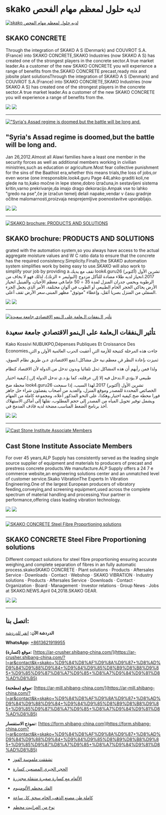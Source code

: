 # skako لديه حلول لمعظم مهام الفحص

<a href="https://swt.shibang-china.com/?l=ar&img&k=skako+%D9%84%D8%AF%D9%8A%D9%87+%D8%AD%D9%84%D9%88%D9%84+%D9%84%D9%85%D8%B9%D8%B8%D9%85+%D9%85%D9%87%D8%A7%D9%85+%D8%A7%D9%84%D9%81%D8%AD%D8%B5" target="_blank">![skako لديه حلول لمعظم مهام الفحص](http://static.shibang-china.com/all-800x300/218.jpg)</a>

## SKAKO CONCRETE
Through the integration of SKAKO A S (Denmark) and COUVROT S.A.(France) into SKAKO CONCRETE,SKAKO Industries (now SKAKO A S) has created one of the strongest players in the concrete sector.A true market leader.As a customer of the new SKAKO CONCRETE you will experience a range of benefits from the.SKAKO CONCRETE precast,ready mix and jobsite plant solutionsThrough the integration of SKAKO A S (Denmark) and COUVROT S.A.(France) into SKAKO CONCRETE,SKAKO Industries (now SKAKO A S) has created one of the strongest players in the concrete sector.A true market leader.As a customer of the new SKAKO CONCRETE you will experience a range of benefits from the.


<a href="https://whatsapp.shibangsoft.com/WhatsApp.php" target="_blank" title="WhatsApp">![](http://static.shibang-china.com/icon/whatsapp.png)</a> <a href="https://swt.shibang-china.com/?l=ar&icon&k=skako+%D9%84%D8%AF%D9%8A%D9%87+%D8%AD%D9%84%D9%88%D9%84+%D9%84%D9%85%D8%B9%D8%B8%D9%85+%D9%85%D9%87%D8%A7%D9%85+%D8%A7%D9%84%D9%81%D8%AD%D8%B5" target="_blank">![](http://static.shibang-china.com/icon/chat-ar.png)</a>

---

<a href="https://swt.shibang-china.com/?l=ar&img&k=skako+%D9%84%D8%AF%D9%8A%D9%87+%D8%AD%D9%84%D9%88%D9%84+%D9%84%D9%85%D8%B9%D8%B8%D9%85+%D9%85%D9%87%D8%A7%D9%85+%D8%A7%D9%84%D9%81%D8%AD%D8%B5" target="_blank">![&quot;Syria&#39;s Assad regime is doomed,but the battle will be long and.](http://static.shibang-china.com/all-800x300/1045.jpg)</a>

## &quot;Syria&#39;s Assad regime is doomed,but the battle will be long and.
Jan 26,2012.Almost all Alawi families have a least one member in the security forces as well as additional members working in civilian ministries,such as education or agriculture.Most fear collective punishment for the sins of the Baathist era,whether this means trials,the loss of jobs,or even worse (one irresponsible.look4.guru Page 44Lahko graditi koli,ne glede na to,kako močne in lepe stene,dobro izračuna,in sestavljeni sistema kritin,varno prekrivanje,da imajo drago dekoracijo.Ampak vse to lahko &quot;gredo na pse&quot;,če je izračun temelj delali napake,vendar v času gradnje očitne malomarnosti,proizvaja nesprejemljive poenostavitve uporabljajo.


<a href="https://whatsapp.shibangsoft.com/WhatsApp.php" target="_blank" title="WhatsApp">![](http://static.shibang-china.com/icon/whatsapp.png)</a> <a href="https://swt.shibang-china.com/?l=ar&icon&k=skako+%D9%84%D8%AF%D9%8A%D9%87+%D8%AD%D9%84%D9%88%D9%84+%D9%84%D9%85%D8%B9%D8%B8%D9%85+%D9%85%D9%87%D8%A7%D9%85+%D8%A7%D9%84%D9%81%D8%AD%D8%B5" target="_blank">![](http://static.shibang-china.com/icon/chat-ar.png)</a>

---

<a href="https://swt.shibang-china.com/?l=ar&img&k=skako+%D9%84%D8%AF%D9%8A%D9%87+%D8%AD%D9%84%D9%88%D9%84+%D9%84%D9%85%D8%B9%D8%B8%D9%85+%D9%85%D9%87%D8%A7%D9%85+%D8%A7%D9%84%D9%81%D8%AD%D8%B5" target="_blank">![SKAKO brochure: PRODUCTS AND SOLUTIONS](http://static.shibang-china.com/all-800x300/888.jpg)</a>

## SKAKO brochure: PRODUCTS AND SOLUTIONS
grated with the automation system,so you always have access to the actual aggregate moisture values and W C ratio data to ensure that the concrete has the required consistency.Simplicity.Finally,the SKAKO automation system simplifies work by being easy to use.SKAKO will also work to simplify your job by providing a.تقف مع يديك look4.guru26 تشرين الأول (أكتوبر) 2017.انحياز لديه طلاء مضادة للتآكل مزدوج (البوليمر + الزنك)، لذلك فهو لا يخاف من الرطوبة ويحمي جدران المنزل لمدة 35 ÷ 50 عاما.في معظم الأحيان، والفينيل انحياز الأرض يحاكي الحجر الخام الطبيعي أو الطوب في ألوان مختلفة، الأمر الذي يجعل الجزء السفلي من المنزل بصريا أثقل، وإعطاء &quot;موثوق&quot; مظهر المبنى.سعر الأرض تقف أعلى.


<a href="https://whatsapp.shibangsoft.com/WhatsApp.php" target="_blank" title="WhatsApp">![](http://static.shibang-china.com/icon/whatsapp.png)</a> <a href="https://swt.shibang-china.com/?l=ar&icon&k=skako+%D9%84%D8%AF%D9%8A%D9%87+%D8%AD%D9%84%D9%88%D9%84+%D9%84%D9%85%D8%B9%D8%B8%D9%85+%D9%85%D9%87%D8%A7%D9%85+%D8%A7%D9%84%D9%81%D8%AD%D8%B5" target="_blank">![](http://static.shibang-china.com/icon/chat-ar.png)</a>

---

<a href="https://swt.shibang-china.com/?l=ar&img&k=skako+%D9%84%D8%AF%D9%8A%D9%87+%D8%AD%D9%84%D9%88%D9%84+%D9%84%D9%85%D8%B9%D8%B8%D9%85+%D9%85%D9%87%D8%A7%D9%85+%D8%A7%D9%84%D9%81%D8%AD%D8%B5" target="_blank">![ﺘﺄﺜﻴﺭ ﺍﻝﻨﻔﻘﺎﺕ ﺍﻝﻌﺎﻤﺔ ﻋﻠﻰ ﺍﻝﻨﻤﻭ ﺍﻻﻗﺘﺼﺎﺩﻱ جامعة سعيدة](http://static.shibang-china.com/all-800x300/832.jpg)</a>

## ﺘﺄﺜﻴﺭ ﺍﻝﻨﻔﻘﺎﺕ ﺍﻝﻌﺎﻤﺔ ﻋﻠﻰ ﺍﻝﻨﻤﻭ ﺍﻻﻗﺘﺼﺎﺩﻱ جامعة سعيدة
Kako Kossivi NUBUKPO,Dépenses Publiques Et Croissance Des Economies.ﺟﺎﺀﺕ ﻫﺬﻩ ﺍﳌﺮﺣﻠﺔ ﻛﻨﺘﻴﺠﺔ ﻟﻸﺯﻣﺔ ﺍﻟﱵ ﺃﻋﻘﺒﺖ ﺍﳊﺮﺏ ﺍﻟﻌﺎﳌﻴﺔ ﺍﻷﻭﱃ ﻭ ﺍﻟﱵ ﲤﻴﺰﺕ ﺑﺈﻋﺎﺩﺓ ﺍﻟﻨﻈﺮ ﰲ ﻣﻌﻈﻢ.ﻧﻴﺔ ﺣﻞ ﻣﺸﺎﻛﻞ.ﺍ.ﺘﻤﻊ ﺍﻻﻗﺘﺼﺎﺩﻱ ﻋ.ﻦ ﻃﺮﻳﻖ ﻧﻈﺎﻡ ﺍﻟﺴﻮﻕ، ﻭﻟﺬﺍ ﻓﻤﻦ ﺭﺃﻳﻬﻢ ﺃﻥ ﻫﺬﻩ ﺍﳌﺸﺎﻛﻞ ﲢﻞ ﺗﻠﻘﺎﺋﻴﺎ ﻭﺑﺪﻭﻥ ﺗﺪﺧﻞ ﻣﻦ.ﺍﻟﺪﻭﻟﺔ ﻷﻥ ﺍﻻﻗﺘﺼﺎﺩ ﻛﻨﻈﺎﻡ ﻃﺒﻴﻌﻲ ﻻ.ﻳﺆﺩﻱ ﺍﻟ.ﺘﺪﺧﻞ ﻓﻴﻪ ﺇﻻ ﺇﱃ ﻋﺮﻗﻠﺘﻪ، ﻛﻤﺎ ﻳﺆ.ﺩ.ﻱ ﺗﺪﺧﻞ ﺍﻟﺪﻭﻟﺔ ﺇﱃ ﺇ.كيفية اختيار محطة ضخ look4.guru26 تشرين الأول (أكتوبر) 2017.لهذا السبب، إذا سمحت الخصائص المحددة للمصدر وموقع المنزل، والعديد من أصحاب يفضلون شراء حل جاهز فورا محطة ضخ.كيفية اختيار.وهكذا، على النحو المذكور أعلاه، ومجموعة كاملة من المهام ويشمل توفير تحويل المياه من المصدر إلى حجم المطلوب، نقلها إلى أماكن الاستهلاك أخذ برنامج الضغط المناسب.مضخة لديه قاذف المدمج في.


<a href="https://whatsapp.shibangsoft.com/WhatsApp.php" target="_blank" title="WhatsApp">![](http://static.shibang-china.com/icon/whatsapp.png)</a> <a href="https://swt.shibang-china.com/?l=ar&icon&k=skako+%D9%84%D8%AF%D9%8A%D9%87+%D8%AD%D9%84%D9%88%D9%84+%D9%84%D9%85%D8%B9%D8%B8%D9%85+%D9%85%D9%87%D8%A7%D9%85+%D8%A7%D9%84%D9%81%D8%AD%D8%B5" target="_blank">![](http://static.shibang-china.com/icon/chat-ar.png)</a>

---

<a href="https://swt.shibang-china.com/?l=ar&img&k=skako+%D9%84%D8%AF%D9%8A%D9%87+%D8%AD%D9%84%D9%88%D9%84+%D9%84%D9%85%D8%B9%D8%B8%D9%85+%D9%85%D9%87%D8%A7%D9%85+%D8%A7%D9%84%D9%81%D8%AD%D8%B5" target="_blank">![Cast Stone Institute Associate Members](http://static.shibang-china.com/all-800x300/33.jpg)</a>

## Cast Stone Institute Associate Members
For over 45 years,ALP Supply has consistently served as the leading single source supplier of equipment and materials to producers of precast and prestress concrete products.We manufacture.ALP Supply offers a 24 7 e commerce website,an engineering solutions center and an unmatched level of customer service.Skako VibrationThe Experts In Vibration Engineering.One of the largest European producers of vibratory feeding,conveying,and screening equipment,used across the complete spectrum of material handling and processing.Your partner in performance,offering class leading vibration technology.


<a href="https://whatsapp.shibangsoft.com/WhatsApp.php" target="_blank" title="WhatsApp">![](http://static.shibang-china.com/icon/whatsapp.png)</a> <a href="https://swt.shibang-china.com/?l=ar&icon&k=skako+%D9%84%D8%AF%D9%8A%D9%87+%D8%AD%D9%84%D9%88%D9%84+%D9%84%D9%85%D8%B9%D8%B8%D9%85+%D9%85%D9%87%D8%A7%D9%85+%D8%A7%D9%84%D9%81%D8%AD%D8%B5" target="_blank">![](http://static.shibang-china.com/icon/chat-ar.png)</a>

---

<a href="https://swt.shibang-china.com/?l=ar&img&k=skako+%D9%84%D8%AF%D9%8A%D9%87+%D8%AD%D9%84%D9%88%D9%84+%D9%84%D9%85%D8%B9%D8%B8%D9%85+%D9%85%D9%87%D8%A7%D9%85+%D8%A7%D9%84%D9%81%D8%AD%D8%B5" target="_blank">![SKAKO CONCRETE Steel Fibre Proportioning solutions](http://static.shibang-china.com/all-800x300/1483.jpg)</a>

## SKAKO CONCRETE Steel Fibre Proportioning solutions
Different compact solutions for steel fibre proportioning ensuring accurate weighing,and complete separation of fibres in an fully automatic process.skakoSKAKO CONCRETE &middot; Plant solutions &middot; Products &middot; Aftersales Service &middot; Downloads &middot; Contact &middot; Webshop &middot; SKAKO VIBRATION &middot; Industry solutions &middot; Products &middot; Aftersales Service &middot; Downloads &middot; Contact &middot; Organization &middot; Board &middot; Management &middot; Investor relations &middot; Group News &middot; Jobs at SKAKO.NEWS.April 04,2018.SKAKO GEAR.


<a href="https://whatsapp.shibangsoft.com/WhatsApp.php" target="_blank" title="WhatsApp">![](http://static.shibang-china.com/icon/whatsapp.png)</a> <a href="https://swt.shibang-china.com/?l=ar&icon&k=skako+%D9%84%D8%AF%D9%8A%D9%87+%D8%AD%D9%84%D9%88%D9%84+%D9%84%D9%85%D8%B9%D8%B8%D9%85+%D9%85%D9%87%D8%A7%D9%85+%D8%A7%D9%84%D9%81%D8%AD%D8%B5" target="_blank">![](http://static.shibang-china.com/icon/chat-ar.png)</a>

---
## اتصل بنا:

**الدردشة الآن:** [انقر للدردشة](https://swt.shibang-china.com?l=ar&contact&k=skako+%D9%84%D8%AF%D9%8A%D9%87+%D8%AD%D9%84%D9%88%D9%84+%D9%84%D9%85%D8%B9%D8%B8%D9%85+%D9%85%D9%87%D8%A7%D9%85+%D8%A7%D9%84%D9%81%D8%AD%D8%B5)

**WhatsApp:**  [+8613621919955](https://whatsapp.shibangsoft.com/WhatsApp.php)

**موقع (كسارة):** [https://ar-crusher.shibang-china.com/](https://ar-crusher.shibang-china.com/?l=ar&contact&k=skako+%D9%84%D8%AF%D9%8A%D9%87+%D8%AD%D9%84%D9%88%D9%84+%D9%84%D9%85%D8%B9%D8%B8%D9%85+%D9%85%D9%87%D8%A7%D9%85+%D8%A7%D9%84%D9%81%D8%AD%D8%B5)

**موقع (مطحنة):** [https://ar-mill.shibang-china.com/](https://ar-mill.shibang-china.com/?l=ar&contact&k=skako+%D9%84%D8%AF%D9%8A%D9%87+%D8%AD%D9%84%D9%88%D9%84+%D9%84%D9%85%D8%B9%D8%B8%D9%85+%D9%85%D9%87%D8%A7%D9%85+%D8%A7%D9%84%D9%81%D8%AD%D8%B5)

**نموذج الاستفسار:** [https://form.shibang-china.com](https://form.shibang-china.com?l=ar&contact&k=skako+%D9%84%D8%AF%D9%8A%D9%87+%D8%AD%D9%84%D9%88%D9%84+%D9%84%D9%85%D8%B9%D8%B8%D9%85+%D9%85%D9%87%D8%A7%D9%85+%D8%A7%D9%84%D9%81%D8%AD%D8%B5)

* [تشققت ملموسة الفوز](../30/%D8%AA%D8%B4%D9%82%D9%82%D8%AA%20%D9%85%D9%84%D9%85%D9%88%D8%B3%D8%A9%20%D8%A7%D9%84%D9%81%D9%88%D8%B2.md)

* [الحجر الجيري المصنعين كسارة](../30/%D8%A7%D9%84%D8%AD%D8%AC%D8%B1%20%D8%A7%D9%84%D8%AC%D9%8A%D8%B1%D9%8A%20%D8%A7%D9%84%D9%85%D8%B5%D9%86%D8%B9%D9%8A%D9%86%20%D9%83%D8%B3%D8%A7%D8%B1%D8%A9.md)

* [الألغام مع كسارة صغيرة متنقلة مجنزرة](../30/%D8%A7%D9%84%D8%A3%D9%84%D8%BA%D8%A7%D9%85%20%D9%85%D8%B9%20%D9%83%D8%B3%D8%A7%D8%B1%D8%A9%20%D8%B5%D8%BA%D9%8A%D8%B1%D8%A9%20%D9%85%D8%AA%D9%86%D9%82%D9%84%D8%A9%20%D9%85%D8%AC%D9%86%D8%B2%D8%B1%D8%A9.md)

* [الفك محطم الألومنيوم](../30/%D8%A7%D9%84%D9%81%D9%83%20%D9%85%D8%AD%D8%B7%D9%85%20%D8%A7%D9%84%D8%A3%D9%84%D9%88%D9%85%D9%86%D9%8A%D9%88%D9%85.md)

* [كاملة طن مصنع الذهب الخام سحق كل ساعة](../29/%D9%83%D8%A7%D9%85%D9%84%D8%A9%20%D8%B7%D9%86%20%D9%85%D8%B5%D9%86%D8%B9%20%D8%A7%D9%84%D8%B0%D9%87%D8%A8%20%D8%A7%D9%84%D8%AE%D8%A7%D9%85%20%D8%B3%D8%AD%D9%82%20%D9%83%D9%84%20%D8%B3%D8%A7%D8%B9%D8%A9.md)

* [نوع من الغرانيت محطم](../28/%D9%86%D9%88%D8%B9%20%D9%85%D9%86%20%D8%A7%D9%84%D8%BA%D8%B1%D8%A7%D9%86%D9%8A%D8%AA%20%D9%85%D8%AD%D8%B7%D9%85.md)